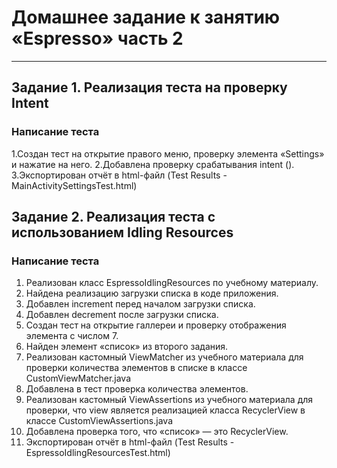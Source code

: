 # Домашнее задание к занятию «Espresso» часть 2

---

## Задание 1. Реализация теста на проверку Intent


### Написание теста

1.Создан тест на открытие правого меню, проверку элемента «Settings» и нажатие на него.
2.Добавлена проверку срабатывания intent ().
3.Экспортирован отчёт в html-файл (Test Results - MainActivitySettingsTest.html)


## Задание 2. Реализация теста с использованием Idling Resources


### Написание теста

1. Реализован класс EspressoIdlingResources по учебному материалу.
2. Найдена реализацию загрузки списка в коде приложения.
3. Добавлен increment перед началом загрузки списка.
4. Добавлен decrement после загрузки списка.
5. Создан тест на открытие галлереи и проверку отображения элемента с числом 7.
6. Найден элемент «список» из второго задания.
7. Реализован кастомный ViewMatcher из учебного материала для проверки количества элементов в списке в классе CustomViewMatcher.java
8. Добавлена в тест проверка количества элементов. 
9. Реализован кастомный ViewAssertions из учебного материала для проверки, что view является реализацией класса RecyclerView в классе CustomViewAssertions.java
10. Добавлена проверка того, что «список» — это RecyclerView. 
11. Экспортирован отчёт в html-файл (Test Results - EspressoIdlingResourcesTest.html)



